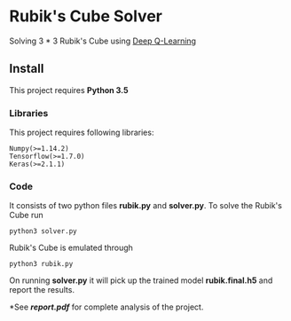 # Rubik's Cube Solver

Solving 3 * 3 Rubik's Cube using [Deep
Q-Learning](https://arxiv.org/pdf/1312.5602v1.pdf)

## Install

This project requires **Python 3.5**

### Libraries

This project requires following libraries:

```
Numpy(>=1.14.2)
Tensorflow(>=1.7.0)
Keras(>=2.1.1)
```

### Code

It consists of two python files **rubik.py** and **solver.py**. To solve the Rubik's Cube run 

```
python3 solver.py
```

Rubik's Cube is emulated through

```
python3 rubik.py
```

On running **solver.py** it will pick up the trained model **rubik.final.h5** and report the results. 

*See ***report.pdf*** for complete analysis of the project.
